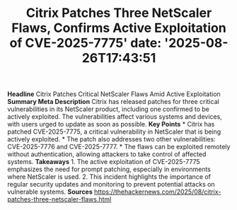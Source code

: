 ﻿---
title: "Citrix Patches Three NetScaler Flaws, Confirms Active Exploitation of CVE-2025-7775'
date: '2025-08-26T17:43:51"
category: "Markets"
summary: ""
slug: "citrix patches three netscaler flaws confirms active exploit"
source_urls:
  - "https://thehackernews.com/2025/08/citrix-patches-three-netscaler-flaws.html"
seo:
  title: "Citrix Patches Three NetScaler Flaws, Confirms Active Exploitation of CVE-2025-7775 | Hash n Hedge'
  description: '"
  keywords: ["news", "markets", "brief"]
---
**Headline** Citrix Patches Critical NetScaler Flaws Amid Active Exploitation  **Summary Meta Description** Citrix has released patches for three critical vulnerabilities in its NetScaler product, including one confirmed to be actively exploited. The vulnerabilities affect various systems and devices, with users urged to update as soon as possible.  **Key Points**  * Citrix has patched CVE-2025-7775, a critical vulnerability in NetScaler that is being actively exploited. * The patch also addresses two other vulnerabilities: CVE-2025-7776 and CVE-2025-7777. * The flaws can be exploited remotely without authentication, allowing attackers to take control of affected systems.  **Takeaways**  1. The active exploitation of CVE-2025-7775 emphasizes the need for prompt patching, especially in environments where NetScaler is used. 2. This incident highlights the importance of regular security updates and monitoring to prevent potential attacks on vulnerable systems.  **Sources** https://thehackernews.com/2025/08/citrix-patches-three-netscaler-flaws.html 
